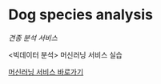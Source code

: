# Dog species analysis
_견종 분석 서비스_

<빅데이터 분석> 머신러닝 서비스 실습

[머신러닝 서비스 바로가기](https://elis0m.github.io/dog-species-analysis/)